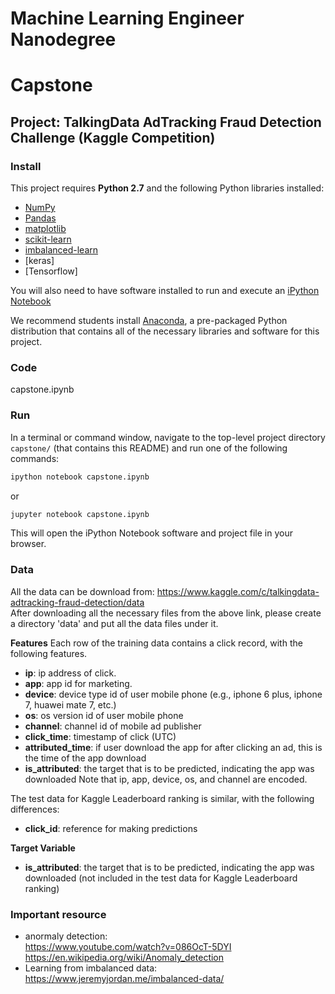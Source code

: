 # Machine Learning Engineer Nanodegree
# Capstone
## Project: TalkingData AdTracking Fraud Detection Challenge (Kaggle Competition)

### Install

This project requires **Python 2.7** and the following Python libraries installed:

- [NumPy](http://www.numpy.org/)
- [Pandas](http://pandas.pydata.org)
- [matplotlib](http://matplotlib.org/)
- [scikit-learn](http://scikit-learn.org/stable/)
- [imbalanced-learn](http://contrib.scikit-learn.org/imbalanced-learn/stable/index.html)
- [keras]
- [Tensorflow]

You will also need to have software installed to run and execute an [iPython Notebook](http://ipython.org/notebook.html)

We recommend students install [Anaconda](https://www.continuum.io/downloads), a pre-packaged Python distribution that contains all of the necessary libraries and software for this project. 

### Code

capstone.ipynb

### Run

In a terminal or command window, navigate to the top-level project directory `capstone/` (that contains this README) and run one of the following commands:

```bash
ipython notebook capstone.ipynb
```  
or
```bash
jupyter notebook capstone.ipynb
```

This will open the iPython Notebook software and project file in your browser.

### Data

All the data can be download from: https://www.kaggle.com/c/talkingdata-adtracking-fraud-detection/data <br>
After downloading all the necessary files from the above link, please create a directory 'data' and put all the data files under it.

**Features**
Each row of the training data contains a click record, with the following features.

- **ip**: ip address of click.
- **app**: app id for marketing.
- **device**: device type id of user mobile phone (e.g., iphone 6 plus, iphone 7, huawei mate 7, etc.)
- **os**: os version id of user mobile phone
- **channel**: channel id of mobile ad publisher
- **click_time**: timestamp of click (UTC)
- **attributed_time**: if user download the app for after clicking an ad, this is the time of the app download 
- **is_attributed**: the target that is to be predicted, indicating the app was downloaded
Note that ip, app, device, os, and channel are encoded.

The test data for Kaggle Leaderboard ranking is similar, with the following differences:

- **click_id**: reference for making predictions

**Target Variable**
- **is_attributed**: the target that is to be predicted, indicating the app was downloaded
(not included in the test data for Kaggle Leaderboard ranking)

### Important resource
- anormaly detection: <br>
  https://www.youtube.com/watch?v=086OcT-5DYI<br>
  https://en.wikipedia.org/wiki/Anomaly_detection
- Learning from imbalanced data: <br>
  https://www.jeremyjordan.me/imbalanced-data/

